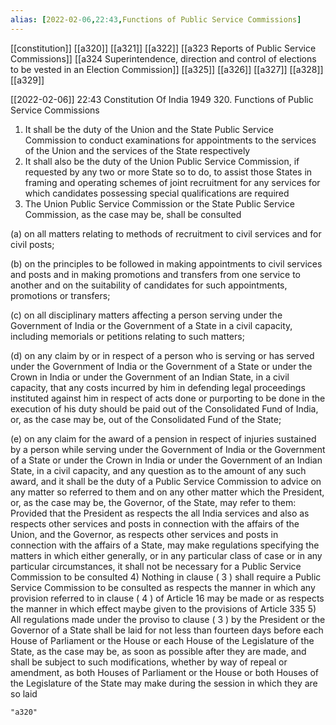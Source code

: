 ```yaml
---
alias: [2022-02-06,22:43,Functions of Public Service Commissions]
---
```

[[constitution]] [[a320]] [[a321]] [[a322]] [[a323 Reports of Public Service Commissions]] [[a324 Superintendence, direction and control of elections to be vested in an Election Commission]] [[a325]] [[a326]] [[a327]] [[a328]] [[a329]]

[[2022-02-06]] 22:43
Constitution Of India 1949
320. Functions of Public Service Commissions
1) It shall be the duty of the Union and the State Public Service Commission to conduct examinations for appointments to the services of the Union and the services of the State respectively
2) It shall also be the duty of the Union Public Service Commission, if requested by any two or more State so to do, to assist those States in framing and operating schemes of joint recruitment for any services for which candidates possessing special qualifications are required
3) The Union Public Service Commission or the State Public Service Commission, as the case may be, shall be consulted

(a) on all matters relating to methods of recruitment to civil services and for civil posts;

(b) on the principles to be followed in making appointments to civil services and posts and in making promotions and transfers from one service to another and on the suitability of candidates for such appointments, promotions or transfers;

(c) on all disciplinary matters affecting a person serving under the Government of India or the Government of a State in a civil capacity, including memorials or petitions relating to such matters;

(d) on any claim by or in respect of a person who is serving or has served under the Government of India or the Government of a State or under the Crown in India or under the Government of an Indian State, in a civil capacity, that any costs incurred by him in defending legal proceedings instituted against him in respect of acts done or purporting to be done in the execution of his duty should be paid out of the Consolidated Fund of India, or, as the case may be, out of the Consolidated Fund of the State;

(e) on any claim for the award of a pension in respect of injuries sustained by a person while serving under the Government of India or the Government of a State or under the Crown in India or under the Government of an Indian State, in a civil capacity, and any question as to the amount of any such award, and it shall be the duty of a Public Service Commission to advice on any matter so referred to them and on any other matter which the President, or, as the case may be, the Governor, of the State, may refer to them: Provided that the President as respects the all India services and also as respects other services and posts in connection with the affairs of the Union, and the Governor, as respects other services and posts in connection with the affairs of a State, may make regulations specifying the matters in which either generally, or in any particular class of case or in any particular circumstances, it shall not be necessary for a Public Service Commission to be consulted
4) Nothing in clause ( 3 ) shall require a Public Service Commission to be consulted as respects the manner in which any provision referred to in clause ( 4 ) of Article 16 may be made or as respects the manner in which effect maybe given to the provisions of Article 335
5) All regulations made under the proviso to clause ( 3 ) by the President or the Governor of a State shall be laid for not less than fourteen days before each House of Parliament or the House or each House of the Legislature of the State, as the case may be, as soon as possible after they are made, and shall be subject to such modifications, whether by way of repeal or amendment, as both Houses of Parliament or the House or both Houses of the Legislature of the State may make during the session in which they are so laid
```query
"a320"
```